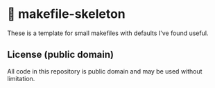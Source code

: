 # 🦴 makefile-skeleton

These is a template for small makefiles with defaults I've found useful.



## License (public domain)

All code in this repository is public domain and may be used without limitation.
